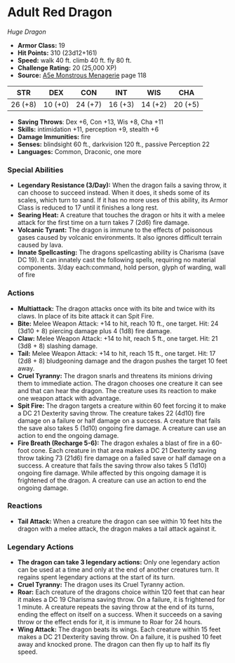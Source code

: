 # Adult Red Dragon

*Huge* *Dragon*

- **Armor Class:** 19
- **Hit Points:** 310 (23d12+161)
- **Speed:** walk 40 ft. climb 40 ft. fly 80 ft.
- **Challenge Rating:** 20 (25,000 XP)
- **Source:** [A5e Monstrous Menagerie](https://enpublishingrpg.com/products/level-up-monstrous-menagerie-a5e) page 118

| STR | DEX | CON | INT | WIS | CHA |
| --- | --- | --- | --- | --- | --- |
| 26 (+8) | 10 (+0) | 24 (+7) | 16 (+3) | 14 (+2) | 20 (+5) |

- **Saving Throws**: Dex +6, Con +13, Wis +8, Cha +11
- **Skills:** intimidation +11, perception +9, stealth +6
- **Damage Immunities:** fire
- **Senses:** blindsight 60 ft., darkvision 120 ft., passive Perception 22
- **Languages:** Common, Draconic, one more

### Special Abilities

- **Legendary Resistance (3/Day):** When the dragon fails a saving throw, it can choose to succeed instead. When it does, it sheds some of its scales, which turn to sand. If it has no more uses of this ability, its Armor Class is reduced to 17 until it finishes a long rest.
- **Searing Heat:** A creature that touches the dragon or hits it with a melee attack for the first time on a turn takes 7 (2d6) fire damage.
- **Volcanic Tyrant:** The dragon is immune to the effects of poisonous gases caused by volcanic environments. It also ignores difficult terrain caused by lava.
- **Innate Spellcasting:** The dragons spellcasting ability is Charisma (save DC 19). It can innately cast the following spells, requiring no material components. 3/day each:command, hold person, glyph of warding, wall of fire

### Actions

- **Multiattack:** The dragon attacks once with its bite and twice with its claws. In place of its bite attack  it can Spit Fire.
- **Bite:** Melee Weapon Attack: +14 to hit, reach 10 ft., one target. Hit: 24 (3d10 + 8) piercing damage plus 4 (1d8) fire damage.
- **Claw:** Melee Weapon Attack: +14 to hit, reach 5 ft., one target. Hit: 21 (3d8 + 8) slashing damage.
- **Tail:** Melee Weapon Attack: +14 to hit, reach 15 ft., one target. Hit: 17 (2d8 + 8) bludgeoning damage  and the dragon pushes the target 10 feet away.
- **Cruel Tyranny:** The dragon snarls and threatens its minions  driving them to immediate action. The dragon chooses one creature it can see and that can hear the dragon. The creature uses its reaction to make one weapon attack with advantage.
- **Spit Fire:** The dragon targets a creature within 60 feet  forcing it to make a DC 21 Dexterity saving throw. The creature takes 22 (4d10) fire damage on a failure or half damage on a success. A creature that fails the save also takes 5 (1d10) ongoing fire damage. A creature can use an action to end the ongoing damage.
- **Fire Breath (Recharge 5-6):** The dragon exhales a blast of fire in a 60-foot cone. Each creature in that area makes a DC 21 Dexterity saving throw  taking 73 (21d6) fire damage on a failed save or half damage on a success. A creature that fails the saving throw also takes 5 (1d10) ongoing fire damage. While affected by this ongoing damage  it is frightened of the dragon. A creature can use an action to end the ongoing damage.

### Reactions

- **Tail Attack:** When a creature the dragon can see within 10 feet hits the dragon with a melee attack, the dragon makes a tail attack against it.



### Legendary Actions

- **The dragon can take 3 legendary actions:** Only one legendary action can be used at a time and only at the end of another creatures turn. It regains spent legendary actions at the start of its turn.
- **Cruel Tyranny:** The dragon uses its Cruel Tyranny action.
- **Roar:** Each creature of the dragons choice within 120 feet that can hear it makes a DC 19 Charisma saving throw. On a failure, it is frightened for 1 minute. A creature repeats the saving throw at the end of its turns, ending the effect on itself on a success. When it succeeds on a saving throw or the effect ends for it, it is immune to Roar for 24 hours.
- **Wing Attack:** The dragon beats its wings. Each creature within 15 feet makes a DC 21 Dexterity saving throw. On a failure, it is pushed 10 feet away and knocked prone. The dragon can then fly up to half its fly speed.
